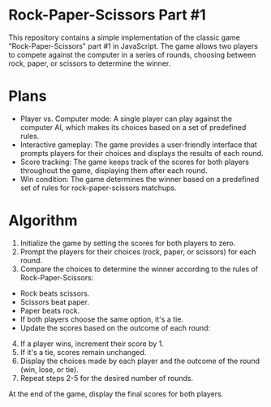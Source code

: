 # Rock-Paper-Scissors Part #1
This repository contains a simple implementation of the classic game "Rock-Paper-Scissors" part #1 in JavaScript. The game allows two players to compete against the computer in a series of rounds, choosing between rock, paper, or scissors to determine the winner.
# Plans
- Player vs. Computer mode: A single player can play against the computer AI, which makes its choices based on a set of predefined rules.
- Interactive gameplay: The game provides a user-friendly interface that prompts players for their choices and displays the results of each round.
- Score tracking: The game keeps track of the scores for both players throughout the game, displaying them after each round.
- Win condition: The game determines the winner based on a predefined set of rules for rock-paper-scissors matchups.
# Algorithm
1. Initialize the game by setting the scores for both players to zero.
2. Prompt the players for their choices (rock, paper, or scissors) for each round.
3. Compare the choices to determine the winner according to the rules of Rock-Paper-Scissors:

- Rock beats scissors.
- Scissors beat paper.
- Paper beats rock.
- If both players choose the same option, it's a tie.
- Update the scores based on the outcome of each round:

4. If a player wins, increment their score by 1.
5. If it's a tie, scores remain unchanged.
6. Display the choices made by each player and the outcome of the round (win, lose, or tie).
7. Repeat steps 2-5 for the desired number of rounds.

At the end of the game, display the final scores for both players.
